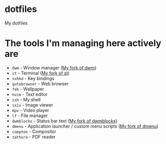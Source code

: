 # dotfiles
My dotfiles

# The tools I'm managing here actively are
* `dwm` - Window manager ([My fork of dwm](https://github.com/phenax/dwm))
* `st` - Terminal ([My fork of st](https://github.com/phenax/st))
* `sxhkd` - Key bindings
* `qutebrowser` - Web browser
* `feh` - Wallpaper
* `nvim` - Text editor
* `zsh` - My shell
* `sxiv` - Image viewer
* `mpv` - Video player
* `lf` - File manager
* `dwmblocks` - Status bar text ([My fork of dwmblocks](https://github.com/phenax/dwmblocks))
* `dmenu` - Application launcher / custom menu scripts ([My fork of dmenu](https://github.com/phenax/dmenu))
* `compton` - Compositor
* `zathura` - PDF reader


